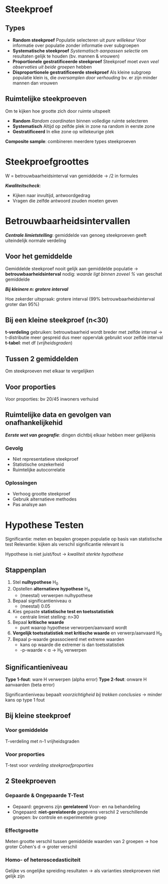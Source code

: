 # Steekproef
## Types
- **Random steekproef**
	Populatie selecteren uit *pure willekeur*
	Voor informatie over populatie zonder informatie over subgroepen
- **Systematische steekproef**
	*Systematisch aanpassen selectie* om resultaten gelijk te houden (bv. mannen & vrouwen)
- **Proportionele gestratificeerde steekproef**
	Steekproef moet *even veel observaties uit beide groepen* hebben
- **Disproportionele gestratificeerde steekproef**
	Als kleine subgroep populatie klein is, die *oversamplen door verhouding*
	bv. er zijn minder mannen dan vrouwen
## Ruimtelijke steekproeven
Om te kijken hoe grootte zich door ruimte uitspeelt
- **Random**
	*Random coordinaten* binnen volledige ruimte selecteren
- **Systematisch**
	Altijd op zelfde plek in zone na random in eerste zone
- **Gestratificeerd**
	In elke zone op willekeurige plek

**Composite sample**: combineren meerdere types steekproeven
# Steekproefgroottes
W = betrouwbaarheidsinterval van gemiddelde
-> /2 in formules

***Kwaliteitscheck***:
- Kijken naar invultijd, antwoordgedrag
- Vragen die zelfde antwoord zouden moeten geven
# Betrouwbaarheidsintervallen
***Centrale limietstelling***: gemiddelde van genoeg steekproeven geeft uiteindelijk normale verdeling
## Voor het gemiddelde
Gemiddelde steekproef nooit gelijk aan gemiddelde populatie
-> **betrouwbaarheidsinterval** nodig: *waarde ligt binnen zoveel %* van geschat gemiddelde

***Bij kleinere n: grotere interval***

Hoe zekerder uitspraak: grotere interval (99% betrouwbaarheidsinterval groter dan 95%)
## Bij een kleine steekproef (n<30)
**t-verdeling** gebruiken: betrouwbaarheid wordt breder met zelfde interval
	-> t-distributie meer gespreid dus meer oppervlak gebruikt voor zelfde interval
**t-tabel**: met df (*vrijheidsgraden*)
## Tussen 2 gemiddelden
Om steekproeven met elkaar te vergelijken
## Voor proporties
Voor proporties: bv 20/45 inwoners verhuisd
## Ruimtelijke data en gevolgen van onafhankelijkehid
***Eerste wet van geografie***: dingen dichtbij elkaar hebben meer gelijkenis
### Gevolg
- Niet representatieve steekproef
- Statistische onzekerheid
- Ruimtelijke autocorrelatie
### Oplossingen
- Verhoog grootte steekproef
- Gebruik alternatieve methodes
- Pas analsye aan
# Hypothese Testen
Significantie: meten en bepalen groepen populatie op basis van statistische test
Relevantie: kijken als verschil significantie relevant is

Hypothese is niet juist/fout -> *kwaliteit sterkte hypothese*
## Stappenplan
1. Stel **nulhypothese** H<sub>0</sub>
2. Opstellen **alternatieve hypothese** H<sub>A</sub>
	- (meestal) verwerpen nulhypothese
3. Bepaal significantieniveau α
	- (meestal) 0.05
4. Kies gepaste **statistische test en toetsstatistiek**
	- centrale limiet stelling: n>30
5. Bepaal **kritische waarde**
	- punt waarop hypothese verworpen/aanvaard wordt
6. **Vergelijk toetsstatistiek met kritische waarde** en verwerp/aanvaard H<sub>0</sub>
7. Bepaal p-waarde geassocieerd met extreme waarden
	- kans op waarde die extremer is dan toetsstatistiek
	- -p-waarde < α -> H<sub>0</sub> verwerpen

## Significantieniveau
**Type 1-fout**: ware H verwerpen (alpha error)
**Type 2-fout**: onware H aanvaarden (beta error)

Significantieniveau bepaalt *voorzichtigheid bij trekken conclusies*
-> minder kans op type 1 fout

## Bij kleine steekproef
### Voor gemiddelde
T-verdeling met n-1 vrijheidsgraden
### Voor proporties
T-test voor *verdeling steekproefproporties*

## 2 Steekproeven
### Gepaarde & Ongepaarde T-Test
- Gepaard: gegevens zijn **gerelateerd**
	Voor- en na behandeling
- Ongepaard: **niet-gerelateerde** gegevens
	verschil 2 verschillende groepen: bv controle en experimentele groep
### Effectgrootte
Meten grootte verschil tussen gemiddelde waarden van 2 groepen
-> hoe groter Cohen's d -> groter verschil

### Homo- of heteroscedasticiteit
Gelijke vs ongelijke spreiding resultaten
-> als varianties steekproeven niet gelijk zijn
